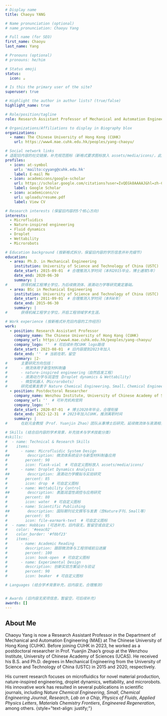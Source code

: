 ```yaml
---
# Display name
title: Chaoyu YANG

# Name pronunciation (optional)
# name_pronunciation: Chaoyu Yang

# Full name (for SEO)
first_name: Chaoyu
last_name: Yang

# Pronouns (optional)
# pronouns: he/him

# Status emoji
status:
  icon: ☕️

# Is this the primary user of the site?
superuser: true

# Highlight the author in author lists? (true/false)
highlight_name: true

# Role/position/tagline
role: Research Assistant Professor of Mechanical and Automation Engineering (MAE)

# Organizations/Affiliations to display in Biography blox
organizations:
  - name: The Chinese University of Hong Kong (CUHK)
    url: https://www4.mae.cuhk.edu.hk/peoples/yang-chaoyu/

# Social network links
# 适配旧内容的社交链接，补充规范图标（新格式要求图标放入 assets/media/icons/，此处用标准命名）
profiles:
  - icon: at-symbol
    url: 'mailto:cyyang@cuhk.edu.hk'
    label: E-mail Me
  - icon: academicons/google-scholar
    url: https://scholar.google.com/citations?user=IvQEGk8AAAAJ&hl=zh-CN&oi=ao
    label: Google Scholar
  - icon: academicons/cv
    url: uploads/resume.pdf
    label: View CV

# Research interests (保留旧内容的5个核心方向)
interests:
  - Microfluidics 
  - Nature-inspired engineering
  - Fluid dynamics
  - Droplet
  - Wettability
  - Microrobots

# Education background (按新格式拆分，保留旧内容的学历信息并补充细节)
education:
  - area: Ph.D. in Mechanical Engineering
    institution: University of Science and Technology of China (USTC)
    date_start: 2015-09-01  # 合理推测入学时间（本科2015毕业，博士通常5年）
    date_end: 2020-06-30
    summary: |
#      获得机械工程博士学位，为后续微流体、液滴动力学等研究奠定基础。
  - area: BSc in Mechanical Engineering
    institution: University of Science and Technology of China (USTC)
    date_start: 2011-09-01  # 合理推测入学时间（本科4年）
    date_end: 2015-06-30
    summary: |
#      获得机械工程学士学位，开启工程领域学术生涯。

# Work experience (按新格式补充旧内容的工作经历)
work:
  - position: Research Assistant Professor
    company_name: The Chinese University of Hong Kong (CUHK)
    company_url: https://www4.mae.cuhk.edu.hk/peoples/yang-chaoyu/
    company_logo: ''  # 可后续补充CUHK logo路径
    date_start: 2023-08-01  # 旧内容提到2023年加入
    date_end: ''  # 当前在职，留空
    summary: |2-
#      主要研究方向包括：
#      - 微流体用于新型材料制备
#      - nature-inspired engineering（自然启发工程）
#      - 液滴动力学与润湿性（Droplet dynamics & Wettability）
#      - 微型机器人（Microrobots）
#      研究成果发表于 Nature Chemical Engineering、Small、Chemical Engineering Journal 等国际期刊。
  - position: Postdoctoral Researcher
    company_name: Wenzhou Institute, University of Chinese Academy of Sciences (UCAS)
    company_url: ''  # 可补充机构官网
    company_logo: ''
    date_start: 2020-07-01  # 博士2020年毕业，合理衔接
    date_end: 2022-12-31  # 2023年加入CUHK，推测离职时间
    summary: |
#      在赵元金教授（Prof. Yuanjin Zhao）团队从事博士后研究，延续微流体与液滴相关方向的研究，为后续学术成果积累奠定基础。

# Skills (结合旧内容的学术背景，补充技术与学术技能分类)
#skills:
#  - name: Technical & Research Skills
#    items:
#      - name: Microfluidic System Design
##        description: 微流体系统设计与新型材料制备应用
#        percent: 90
#        icon: flask-vial  # 可自定义图标放入 assets/media/icons/
#      - name: Droplet Dynamics Analysis
##        description: 液滴动力学模拟与实验研究
#        percent: 85
#        icon: drop  # 可自定义图标
#      - name: Wettability Control
##        description: 表面润湿性调控与应用研究
#        percent: 80
#        icon: water  # 可自定义图标
#      - name: Scientific Publishing
##        description: 国际期刊论文撰写与发表（含Nature子刊、Small等）
#        percent: 95
#        icon: file-earmark-text  # 可自定义图标
#  - name: Hobbies (可选补充，旧内容无，暂留空或自定义)
#    color: '#eeac02'
#    color_border: '#f0bf23'
#    items:
#      - name: Academic Reading
#        description: 跟踪微流体与工程领域前沿进展
#        percent: 100
#        icon: book-open  # 可自定义图标
#      - name: Experimental Design
#        description: 创新实验方案设计与验证
#        percent: 90
#        icon: beaker  # 可自定义图标

# Languages (结合学术背景补充，旧内容无，合理推测)


# Awards (旧内容无奖项信息，暂留空，可后续补充)
awards: []
---
```


## About Me

Chaoyu Yang is now a Research Assistant Professor in the Department of Mechanical and Automation Engineering (MAE) at The Chinese University of Hong Kong (CUHK). Before joining CUHK in 2023, he worked as a postdoctoral researcher in Prof. Yuanjin Zhao’s group at the Wenzhou Institute, University of Chinese Academy of Sciences (UCAS). He received his B.S. and Ph.D. degrees in Mechanical Engineering from the University of Science and Technology of China (USTC) in 2015 and 2020, respectively.

His current research focuses on microfluidics for novel material production, nature-inspired engineering, droplet dynamics, wettability, and microrobots. His innovative work has resulted in several publications in scientific journals, including *Nature Chemical Engineering*, *Small*, *Chemical Engineering Journal*, *Research*, *Lab on a Chip*, *Physics of Fluids*, *Applied Physics Letters*, *Materials Chemistry Frontiers*, *Engineered Regeneration*, among others.
{style="text-align: justify;"}